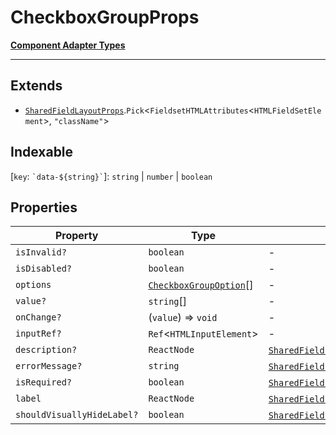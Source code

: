 # CheckboxGroupProps

[**Component Adapter Types**](component-inventory.md)

***

## Extends

- [`SharedFieldLayoutProps`](FieldLayout.FieldLayoutTypes.Interface.SharedFieldLayoutProps.md).`Pick`\<`FieldsetHTMLAttributes`\<`HTMLFieldSetElement`\>, `"className"`\>

## Indexable

\[`key`: `` `data-${string}` ``\]: `string` \| `number` \| `boolean`

## Properties

| Property | Type | Inherited from |
| ------ | ------ | ------ |
| <a id="isinvalid"></a> `isInvalid?` | `boolean` | - |
| <a id="isdisabled"></a> `isDisabled?` | `boolean` | - |
| <a id="options"></a> `options` | [`CheckboxGroupOption`](CheckboxGroup.CheckboxGroupTypes.TypeAlias.CheckboxGroupOption.md)[] | - |
| <a id="value"></a> `value?` | `string`[] | - |
| <a id="onchange"></a> `onChange?` | (`value`) => `void` | - |
| <a id="inputref"></a> `inputRef?` | `Ref`\<`HTMLInputElement`\> | - |
| <a id="description"></a> `description?` | `ReactNode` | [`SharedFieldLayoutProps`](FieldLayout.FieldLayoutTypes.Interface.SharedFieldLayoutProps.md).[`description`](FieldLayout.FieldLayoutTypes.Interface.SharedFieldLayoutProps.md#description) |
| <a id="errormessage"></a> `errorMessage?` | `string` | [`SharedFieldLayoutProps`](FieldLayout.FieldLayoutTypes.Interface.SharedFieldLayoutProps.md).[`errorMessage`](FieldLayout.FieldLayoutTypes.Interface.SharedFieldLayoutProps.md#errormessage) |
| <a id="isrequired"></a> `isRequired?` | `boolean` | [`SharedFieldLayoutProps`](FieldLayout.FieldLayoutTypes.Interface.SharedFieldLayoutProps.md).[`isRequired`](FieldLayout.FieldLayoutTypes.Interface.SharedFieldLayoutProps.md#isrequired) |
| <a id="label"></a> `label` | `ReactNode` | [`SharedFieldLayoutProps`](FieldLayout.FieldLayoutTypes.Interface.SharedFieldLayoutProps.md).[`label`](FieldLayout.FieldLayoutTypes.Interface.SharedFieldLayoutProps.md#label) |
| <a id="shouldvisuallyhidelabel"></a> `shouldVisuallyHideLabel?` | `boolean` | [`SharedFieldLayoutProps`](FieldLayout.FieldLayoutTypes.Interface.SharedFieldLayoutProps.md).[`shouldVisuallyHideLabel`](FieldLayout.FieldLayoutTypes.Interface.SharedFieldLayoutProps.md#shouldvisuallyhidelabel) |
